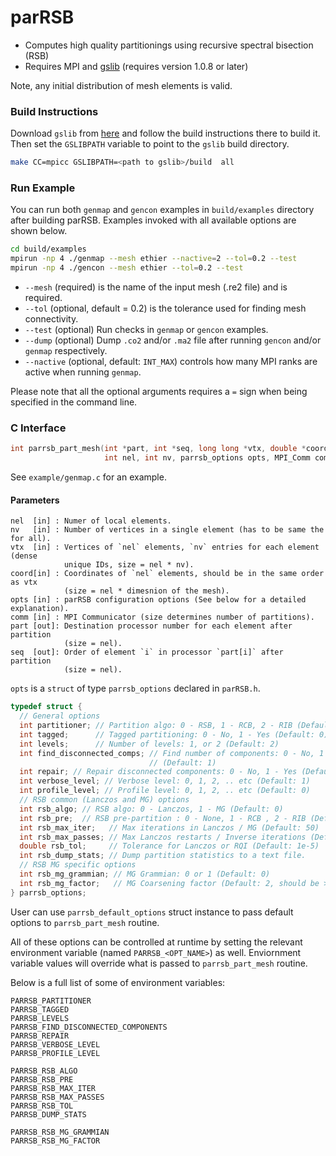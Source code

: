 # parRSB

* Computes high quality partitionings using recursive spectral bisection (RSB)
* Requires MPI and [gslib](https://github.com/gslib/gslib) (requires version
  1.0.8 or later)

Note, any initial distribution of mesh elements is valid.

### Build Instructions

Download `gslib` from [here](https://github.com/Nek5000/gslib) and follow the
build instructions there to build it. Then set the `GSLIBPATH` variable to point
to the `gslib` build directory.

```sh
make CC=mpicc GSLIBPATH=<path to gslib>/build  all
```

### Run Example

You can run both `genmap` and `gencon` examples in `build/examples` directory
after building parRSB. Examples invoked with all available options are shown
below.

```sh
cd build/examples
mpirun -np 4 ./genmap --mesh ethier --nactive=2 --tol=0.2 --test
mpirun -np 4 ./gencon --mesh ethier --tol=0.2 --test
```

- `--mesh` (required) is the name of the input mesh (.re2 file) and is required.
- `--tol` (optional, default = 0.2) is the tolerance used for finding mesh
  connectivity.
- `--test` (optional) Run checks in `genmap` or `gencon` examples.
- `--dump` (optional) Dump `.co2` and/or `.ma2` file after running `gencon` and/or
  `genmap` respectively.
- `--nactive` (optional, default: `INT_MAX`) controls how many MPI ranks are
  active when running `genmap`.

Please note that all the optional arguments requires a `=` sign when being
specified in the command line.

### C Interface

```C
int parrsb_part_mesh(int *part, int *seq, long long *vtx, double *coord,
                     int nel, int nv, parrsb_options opts, MPI_Comm comm)
```

See `example/genmap.c` for an example.

#### Parameters

```text
nel  [in] : Numer of local elements.
nv   [in] : Number of vertices in a single element (has to be same the for all).
vtx  [in] : Vertices of `nel` elements, `nv` entries for each element (dense
            unique IDs, size = nel * nv).
coord[in] : Coordinates of `nel` elements, should be in the same order as vtx
            (size = nel * dimesnion of the mesh).
opts [in] : parRSB configuration options (See below for a detailed explanation).
comm [in] : MPI Communicator (size determines number of partitions).
part [out]: Destination processor number for each element after partition
            (size = nel).
seq  [out]: Order of element `i` in processor `part[i]` after partition
            (size = nel).
```

`opts` is a `struct` of type `parrsb_options` declared in `parRSB.h`.

```C
typedef struct {
  // General options
  int partitioner; // Partition algo: 0 - RSB, 1 - RCB, 2 - RIB (Default: 0)
  int tagged;      // Tagged partitioning: 0 - No, 1 - Yes (Default: 0)
  int levels;      // Number of levels: 1, or 2 (Default: 2)
  int find_disconnected_comps; // Find number of components: 0 - No, 1 - Yes
                               // (Default: 1)
  int repair; // Repair disconnected components: 0 - No, 1 - Yes (Default: 0)
  int verbose_level; // Verbose level: 0, 1, 2, .. etc (Default: 1)
  int profile_level; // Profile level: 0, 1, 2, .. etc (Default: 0)
  // RSB common (Lanczos and MG) options
  int rsb_algo; // RSB algo: 0 - Lanczos, 1 - MG (Default: 0)
  int rsb_pre;  // RSB pre-partition : 0 - None, 1 - RCB , 2 - RIB (Default: 1)
  int rsb_max_iter;   // Max iterations in Lanczos / MG (Default: 50)
  int rsb_max_passes; // Max Lanczos restarts / Inverse iterations (Default: 50)
  double rsb_tol;     // Tolerance for Lanczos or RQI (Default: 1e-5)
  int rsb_dump_stats; // Dump partition statistics to a text file.
  // RSB MG specific options
  int rsb_mg_grammian; // MG Grammian: 0 or 1 (Default: 0)
  int rsb_mg_factor;   // MG Coarsening factor (Default: 2, should be > 1)
} parrsb_options;
```

User can use `parrsb_default_options` struct instance to pass default options
to `parrsb_part_mesh` routine.

All of these options can be controlled at runtime by setting the relevant
environment variable (named `PARRSB_<OPT_NAME>`) as well. Enviornment variable
values will override what is passed to `parrsb_part_mesh` routine.

Below is a full list of some of environment variables:

```
PARRSB_PARTITIONER
PARRSB_TAGGED
PARRSB_LEVELS
PARRSB_FIND_DISCONNECTED_COMPONENTS
PARRSB_REPAIR
PARRSB_VERBOSE_LEVEL
PARRSB_PROFILE_LEVEL

PARRSB_RSB_ALGO
PARRSB_RSB_PRE
PARRSB_RSB_MAX_ITER
PARRSB_RSB_MAX_PASSES
PARRSB_RSB_TOL
PARRSB_DUMP_STATS

PARRSB_RSB_MG_GRAMMIAN
PARRSB_RSB_MG_FACTOR
```
